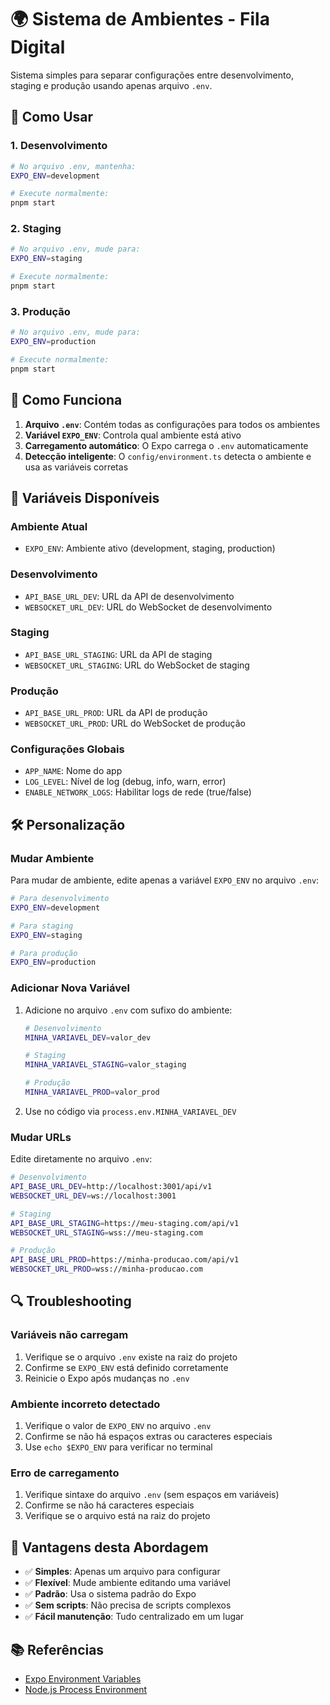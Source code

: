 # 🌍 Sistema de Ambientes - Fila Digital

Sistema simples para separar configurações entre desenvolvimento, staging e produção usando apenas arquivo `.env`.

## 🚀 Como Usar

### 1. **Desenvolvimento**
```bash
# No arquivo .env, mantenha:
EXPO_ENV=development

# Execute normalmente:
pnpm start
```

### 2. **Staging**
```bash
# No arquivo .env, mude para:
EXPO_ENV=staging

# Execute normalmente:
pnpm start
```

### 3. **Produção**
```bash
# No arquivo .env, mude para:
EXPO_ENV=production

# Execute normalmente:
pnpm start
```

## 🔧 Como Funciona

1. **Arquivo `.env`**: Contém todas as configurações para todos os ambientes
2. **Variável `EXPO_ENV`**: Controla qual ambiente está ativo
3. **Carregamento automático**: O Expo carrega o `.env` automaticamente
4. **Detecção inteligente**: O `config/environment.ts` detecta o ambiente e usa as variáveis corretas

## 📝 Variáveis Disponíveis

### **Ambiente Atual**
- `EXPO_ENV`: Ambiente ativo (development, staging, production)

### **Desenvolvimento**
- `API_BASE_URL_DEV`: URL da API de desenvolvimento
- `WEBSOCKET_URL_DEV`: URL do WebSocket de desenvolvimento

### **Staging**
- `API_BASE_URL_STAGING`: URL da API de staging
- `WEBSOCKET_URL_STAGING`: URL do WebSocket de staging

### **Produção**
- `API_BASE_URL_PROD`: URL da API de produção
- `WEBSOCKET_URL_PROD`: URL do WebSocket de produção

### **Configurações Globais**
- `APP_NAME`: Nome do app
- `LOG_LEVEL`: Nível de log (debug, info, warn, error)
- `ENABLE_NETWORK_LOGS`: Habilitar logs de rede (true/false)

## 🛠️ Personalização

### **Mudar Ambiente**
Para mudar de ambiente, edite apenas a variável `EXPO_ENV` no arquivo `.env`:

```bash
# Para desenvolvimento
EXPO_ENV=development

# Para staging
EXPO_ENV=staging

# Para produção
EXPO_ENV=production
```

### **Adicionar Nova Variável**
1. Adicione no arquivo `.env` com sufixo do ambiente:
   ```bash
   # Desenvolvimento
   MINHA_VARIAVEL_DEV=valor_dev
   
   # Staging
   MINHA_VARIAVEL_STAGING=valor_staging
   
   # Produção
   MINHA_VARIAVEL_PROD=valor_prod
   ```

2. Use no código via `process.env.MINHA_VARIAVEL_DEV`

### **Mudar URLs**
Edite diretamente no arquivo `.env`:

```bash
# Desenvolvimento
API_BASE_URL_DEV=http://localhost:3001/api/v1
WEBSOCKET_URL_DEV=ws://localhost:3001

# Staging
API_BASE_URL_STAGING=https://meu-staging.com/api/v1
WEBSOCKET_URL_STAGING=wss://meu-staging.com

# Produção
API_BASE_URL_PROD=https://minha-producao.com/api/v1
WEBSOCKET_URL_PROD=wss://minha-producao.com
```

## 🔍 Troubleshooting

### **Variáveis não carregam**
1. Verifique se o arquivo `.env` existe na raiz do projeto
2. Confirme se `EXPO_ENV` está definido corretamente
3. Reinicie o Expo após mudanças no `.env`

### **Ambiente incorreto detectado**
1. Verifique o valor de `EXPO_ENV` no arquivo `.env`
2. Confirme se não há espaços extras ou caracteres especiais
3. Use `echo $EXPO_ENV` para verificar no terminal

### **Erro de carregamento**
1. Verifique sintaxe do arquivo `.env` (sem espaços em variáveis)
2. Confirme se não há caracteres especiais
3. Verifique se o arquivo está na raiz do projeto

## 🌟 **Vantagens desta Abordagem**

- ✅ **Simples**: Apenas um arquivo para configurar
- ✅ **Flexível**: Mude ambiente editando uma variável
- ✅ **Padrão**: Usa o sistema padrão do Expo
- ✅ **Sem scripts**: Não precisa de scripts complexos
- ✅ **Fácil manutenção**: Tudo centralizado em um lugar

## 📚 **Referências**

- [Expo Environment Variables](https://docs.expo.dev/guides/environment-variables/)
- [Node.js Process Environment](https://nodejs.org/api/process.html#processenv)
